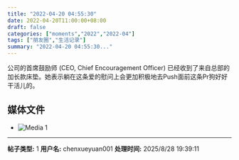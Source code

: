```yaml
---
title: "2022-04-20 04:55:30"
date: 2022-04-20T11:00:00+08:00
draft: false
categories: ["moments","2022","2022-04"]
tags: ["朋友圈","生活记录"]
summary: "2022-04-20 04:55:30..."
---
```


公司的首席鼓励师 (CEO, Chief Encouragement Officer) 已经收到了来自总部的加长款床垫。她表示躺在这条爱的慰问上会更加积极地去Push面前这条Pr狗好好干活儿的。

## 媒体文件

- ![Media 1](/Moments/photos/2022-04-20/202204200455300.jpg)

---

**帖子类型:** 1
**用户名:** chenxueyuan001
**处理时间:** 2025/8/28 19:39:11